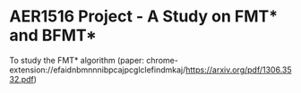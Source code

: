 # AER1516 Project - A Study on FMT* and BFMT*
To study the FMT* algorithm (paper: chrome-extension://efaidnbmnnnibpcajpcglclefindmkaj/https://arxiv.org/pdf/1306.3532.pdf)
